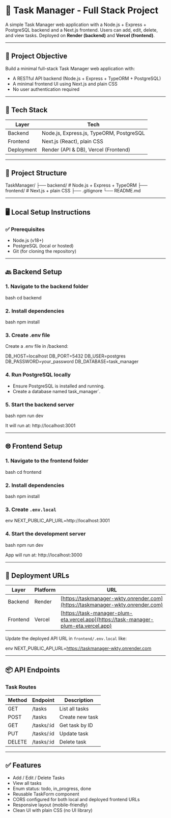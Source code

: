 # 📝 Task Manager - Full Stack Project

A simple Task Manager web application with a Node.js + Express + PostgreSQL backend and a Next.js frontend. Users can add, edit, delete, and view tasks. Deployed on **Render (backend)** and **Vercel (frontend)**.

---

## 🎯 Project Objective

Build a minimal full-stack Task Manager web application with:

* A RESTful API backend (Node.js + Express + TypeORM + PostgreSQL)
* A minimal frontend UI using Next.js and plain CSS
* No user authentication required

---

## 🔧 Tech Stack

| Layer      | Tech                                     |
| ---------- | ---------------------------------------- |
| Backend    | Node.js, Express.js, TypeORM, PostgreSQL |
| Frontend   | Next.js (React), plain CSS               |
| Deployment | Render (API & DB), Vercel (Frontend)     |

---

## 📁 Project Structure


TaskManager/
├── backend/     # Node.js + Express + TypeORM
├── frontend/    # Next.js + plain CSS
├── .gitignore
└── README.md


---

## 🖥️ Local Setup Instructions

### ✅ Prerequisites

* Node.js (v18+)
* PostgreSQL (local or hosted)
* Git (for cloning the repository)

---

## 🔙 Backend Setup

### 1. Navigate to the backend folder

bash
cd backend


### 2. Install dependencies

bash
npm install


### 3. Create .env file

Create a .env file in /backend:




DB_HOST=localhost
DB_PORT=5432
DB_USER=postgres
DB_PASSWORD=your_password
DB_DATABASE=task_manager


### 4. Run PostgreSQL locally

* Ensure PostgreSQL is installed and running.
* Create a database named task_manager`.

### 5. Start the backend server

bash
npm run dev


It will run at: http://localhost:3001

---

## 🌐 Frontend Setup

### 1. Navigate to the frontend folder

bash
cd frontend


### 2. Install dependencies

bash
npm install


### 3. Create `.env.local`

env
NEXT_PUBLIC_API_URL=http://localhost:3001


### 4. Start the development server

bash
npm run dev


App will run at: http://localhost:3000

---

## 🚀 Deployment URLs

| Layer    | Platform | URL                                                                                  |
| -------- | -------- | ------------------------------------------------------------------------------------ |
| Backend  | Render   | [https://taskmanager-wkty.onrender.com](https://taskmanager-wkty.onrender.com)       |
| Frontend | Vercel   | [https://task-manager-plum-eta.vercel.app](https://task-manager-plum-eta.vercel.app) |

Update the deployed API URL in `frontend/.env.local` like:

env
NEXT_PUBLIC_API_URL=https://taskmanager-wkty.onrender.com


---

## 📦 API Endpoints

### Task Routes

| Method | Endpoint     | Description     |
| ------ | ------------ | --------------- |
| GET    | /tasks       | List all tasks  |
| POST   | /tasks       | Create new task |
| GET    | /tasks/:id | Get task by ID  |
| PUT    | /tasks/:id | Update task     |
| DELETE | /tasks/:id | Delete task     |

---

## ✅ Features

* Add / Edit / Delete Tasks
* View all tasks
* Enum status: todo, in\_progress, done
* Reusable TaskForm component
* CORS configured for both local and deployed frontend URLs
* Responsive layout (mobile-friendly)
* Clean UI with plain CSS (no UI library)


